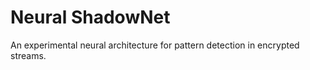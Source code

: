 # Neural ShadowNet

An experimental neural architecture for pattern detection in encrypted streams.

